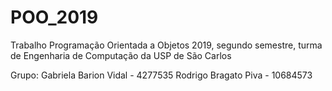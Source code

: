# POO_2019
Trabalho Programação Orientada a Objetos 2019, segundo semestre, turma de Engenharia de Computação da USP de São Carlos

Grupo: Gabriela Barion Vidal - 4277535
       Rodrigo Bragato Piva - 10684573
